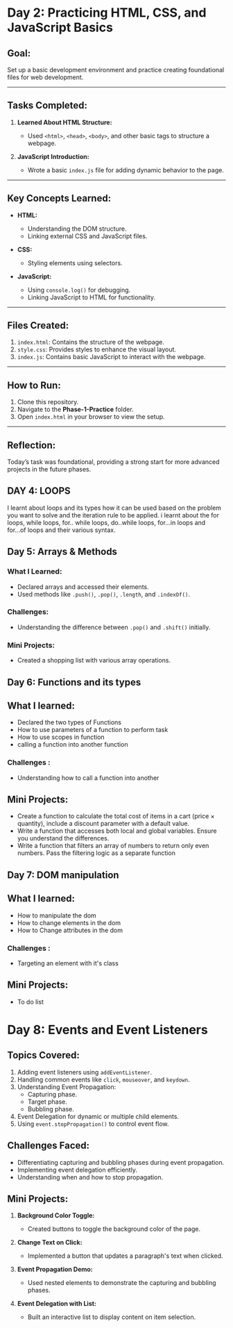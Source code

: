 # Day 2: Practicing HTML, CSS, and JavaScript Basics

## Goal:
Set up a basic development environment and practice creating foundational files for web development.

---

## Tasks Completed:
1. **Learned About HTML Structure:**
   - Used `<html>`, `<head>`, `<body>`, and other basic tags to structure a webpage.

2. **JavaScript Introduction:**
   - Wrote a basic `index.js` file for adding dynamic behavior to the page.

---

## Key Concepts Learned:
- **HTML:**
  - Understanding the DOM structure.
  - Linking external CSS and JavaScript files.

- **CSS:**
  - Styling elements using selectors.

- **JavaScript:**
  - Using `console.log()` for debugging.
  - Linking JavaScript to HTML for functionality.

---

## Files Created:
1. `index.html`: Contains the structure of the webpage.
2. `style.css`: Provides styles to enhance the visual layout.
3. `index.js`: Contains basic JavaScript to interact with the webpage.

---

## How to Run:
1. Clone this repository.
2. Navigate to the **Phase-1-Practice** folder.
3. Open `index.html` in your browser to view the setup.

---

## Reflection:
Today’s task was foundational, providing a strong start for more advanced projects in the future phases.

## DAY 4: LOOPS
I learnt about loops and its types how it can be used based on the problem you want to solve and the iteration rule to be applied. i learnt about the for loops, while loops, for.. while loops, do..while loops, for...in loops and for...of loops and their various syntax.

## Day 5: Arrays & Methods

### What I Learned:
- Declared arrays and accessed their elements.
- Used methods like `.push()`, `.pop()`, `.length`, and `.indexOf()`.

### Challenges:
- Understanding the difference between `.pop()` and `.shift()` initially.

### Mini Projects:
- Created a shopping list with various array operations.


## Day 6: Functions and its types
## What I learned:
- Declared the two types of Functions 
- How to use parameters of a function to perform task
- How to use scopes in function
- calling a function into another function

### Challenges : 
- Understanding how to call a function into another

## Mini Projects:
- Create a function to calculate the total cost of items in a cart (price × quantity),    include a discount parameter with a default value.
- Write a function that accesses both local and global variables. Ensure you understand the differences.
- Write a function that filters an array of numbers to return only even numbers. Pass the filtering logic as a separate function

## Day 7: DOM manipulation
## What I learned:
- How to manipulate the dom
- How to change elements in the dom
- How to Change attributes in the dom

### Challenges : 
- Targeting an element with it's class

## Mini Projects:
- To do list

# Day 8: Events and Event Listeners

## Topics Covered:
1. Adding event listeners using `addEventListener`.
2. Handling common events like `click`, `mouseover`, and `keydown`.
3. Understanding Event Propagation:
   - Capturing phase.
   - Target phase.
   - Bubbling phase.
4. Event Delegation for dynamic or multiple child elements.
5. Using `event.stopPropagation()` to control event flow.

## Challenges Faced:
- Differentiating capturing and bubbling phases during event propagation.
- Implementing event delegation efficiently.
- Understanding when and how to stop propagation.

## Mini Projects:
1. **Background Color Toggle:**
   - Created buttons to toggle the background color of the page.

2. **Change Text on Click:**
   - Implemented a button that updates a paragraph's text when clicked.

3. **Event Propagation Demo:**
   - Used nested elements to demonstrate the capturing and bubbling phases.

4. **Event Delegation with List:**
   - Built an interactive list to display content on item selection.


